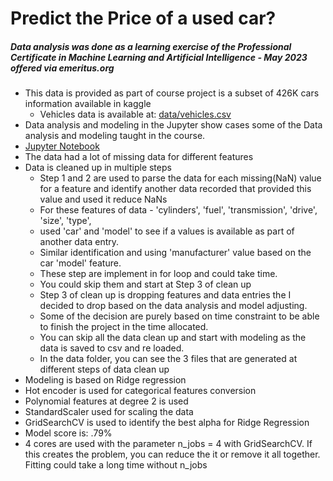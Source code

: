 # Predict the Price of a used car?

##### Data analysis was done as a learning exercise of the Professional Certificate in Machine Learning and Artificial Intelligence - May 2023 offered via emeritus.org 
* This data is provided as part of course project is a subset of 426K cars information available in kaggle
  *	Vehicles data is available at: [data/vehicles.csv](data/vehicles.csv)
*	Data analysis and modeling in the Jupyter show cases some of the Data analysis and modeling taught in the course. 
  * [Jupyter Notebook](auto-price-prediction.ipynb)
  *	The data had a lot of missing data for different features
  *	Data is cleaned up in multiple steps
    *	Step 1 and 2 are used to parse the data for each missing(NaN) value for a feature and identify another data recorded that provided this value and used it reduce NaNs
    *	For these features of data - 'cylinders', 'fuel', 'transmission', 'drive', 'size', 'type', 
      *	used 'car' and 'model' to see if a values is available as part of another data entry.
    *	Similar identification and using 'manufacturer'  value based on the car 'model' feature.
    *	These step are implement in for loop and could take time.
    *	You could skip them and start at Step 3 of clean up
    *	Step 3 of clean up is dropping features and data entries the I decided to drop based on the data analysis and model adjusting.
    *	Some of the decision are purely based on time constraint to be able to finish the project in the time allocated.
    *	You can skip all the data clean up and start with modeling as the data is saved to csv and re loaded.
    *	In the data folder, you can see the 3 files that are generated at different steps of data clean up
*	Modeling is based on Ridge regression
  *	 Hot encoder is used for categorical features conversion
  *	 Polynomial features at degree 2 is used
  *	 StandardScaler used for scaling the data
  *  GridSearchCV is used to identify the best alpha for Ridge Regression 
  *	 Model score is: .79%
  *	 4 cores are used with the parameter n_jobs = 4 with GridSearchCV. If this creates the problem, you can reduce the it or remove it all together. Fitting could take a long time without n_jobs	 
